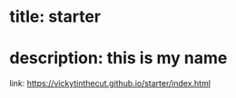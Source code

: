 # title: starter

# description: this is my name
link: https://vickytinthecut.github.io/starter/index.html

